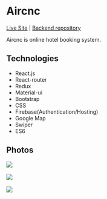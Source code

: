 # Aircnc

[Live Site](https://aircnc2.web.app/) | [Backend repository](https://github.com/sarowar-hosen1/Aircnc-server)

Aircnc is online hotel booking system.

## Technologies
<ul>
  <li>React.js</li>
  <li>React-router</li>
  <li>Redux</li>
  <li>Material-ui</li>
  <li>Bootstrap</li>
  <li>CSS</li>
  <li>Firebase(Authentication/Hosting)</li>
  <li>Google Map</li>
  <li>Swiper</li>
  <li>ES6</li>
</ul>

## Photos
<img src="https://i.ibb.co/G3y5VCk/aircnc-1.png"/>
</br>
</br>
<img src="https://i.ibb.co/Zd66z7n/aircnc-2.png"/>
</br>
</br>
<img src="https://i.ibb.co/K0NzpX3/aircnc-3.png"/>
